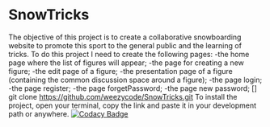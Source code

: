 # SnowTricks
The objective of this project is to create a collaborative snowboarding website to promote this sport to the general public and the learning of tricks.
To do this project I need to create the following pages:
    -the home page where the list of figures will appear;
    -the page for creating a new figure;
    -the edit page of a figure;
    -the presentation page of a figure (containing the common discussion space around a figure);
    -the page login; 
    -the page register;
    -the page forgetPassword;
    -the page new password; 
[] git clone https://github.com/weezycode/SnowTricks.git
To install the project, open your terminal, copy the link and paste it in your development path or anywhere.
[![Codacy Badge](https://app.codacy.com/project/badge/Grade/9aa560c308764b34b5bcba84f86170d6)](https://www.codacy.com/gh/weezycode/SnowTricks/dashboard?utm_source=github.com&amp;utm_medium=referral&amp;utm_content=weezycode/SnowTricks&amp;utm_campaign=Badge_Grade)
